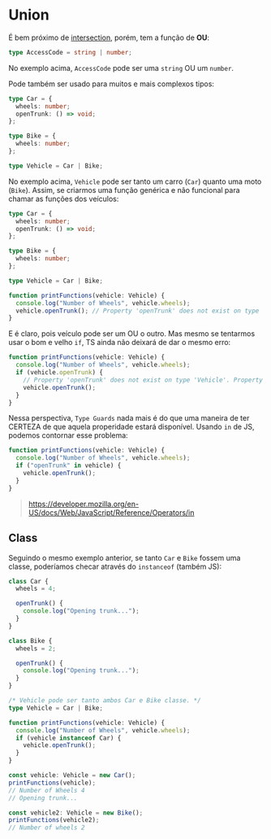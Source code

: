 # Union

É bem próximo de [intersection](docs/development/typescript/advanced/intersection.md), porém, tem a função de **OU**:

```ts
type AccessCode = string | number;
```

No exemplo acima, `AccessCode` pode ser uma `string` OU um `number`.

Pode também ser usado para muitos e mais complexos tipos:

```ts
type Car = {
  wheels: number;
  openTrunk: () => void;
};

type Bike = {
  wheels: number;
};

type Vehicle = Car | Bike;
```

No exemplo acima, `Vehicle` pode ser tanto um carro (`Car`) quanto uma moto (`Bike`). Assim, se criarmos uma função genérica e não funcional para chamar as funções dos veículos:

```ts
type Car = {
  wheels: number;
  openTrunk: () => void;
};

type Bike = {
  wheels: number;
};

type Vehicle = Car | Bike;

function printFunctions(vehicle: Vehicle) {
  console.log("Number of Wheels", vehicle.wheels);
  vehicle.openTrunk(); // Property 'openTrunk' does not exist on type 'Vehicle'. Property 'openTrunk' does not exist on type 'Bike' (2339)
}
```

E é claro, pois veículo pode ser um OU o outro. Mas mesmo se tentarmos usar o bom e velho `if`, TS ainda não deixará de dar o mesmo erro:

```ts
function printFunctions(vehicle: Vehicle) {
  console.log("Number of Wheels", vehicle.wheels);
  if (vehicle.openTrunk) {
    // Property 'openTrunk' does not exist on type 'Vehicle'. Property 'openTrunk' does not exist on type 'Bike' (2339)
    vehicle.openTrunk();
  }
}
```

Nessa perspectiva, `Type Guards` nada mais é do que uma maneira de ter CERTEZA de que aquela properidade estará disponível. Usando `in` de JS, podemos contornar esse problema:

```ts
function printFunctions(vehicle: Vehicle) {
  console.log("Number of Wheels", vehicle.wheels);
  if ("openTrunk" in vehicle) {
    vehicle.openTrunk();
  }
}
```

> https://developer.mozilla.org/en-US/docs/Web/JavaScript/Reference/Operators/in

## Class

Seguindo o mesmo exemplo anterior, se tanto `Car` e `Bike` fossem uma classe, poderíamos checar através do `instanceof` (também JS):

```ts
class Car {
  wheels = 4;

  openTrunk() {
    console.log("Opening trunk...");
  }
}

class Bike {
  wheels = 2;

  openTrunk() {
    console.log("Opening trunk...");
  }
}

/* Vehicle pode ser tanto ambos Car e Bike classe. */
type Vehicle = Car | Bike;

function printFunctions(vehicle: Vehicle) {
  console.log("Number of Wheels", vehicle.wheels);
  if (vehicle instanceof Car) {
    vehicle.openTrunk();
  }
}

const vehicle: Vehicle = new Car();
printFunctions(vehicle);
// Number of Wheels 4
// Opening trunk...

const vehicle2: Vehicle = new Bike();
printFunctions(vehicle2);
// Number of wheels 2
```
